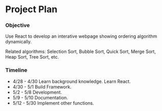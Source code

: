 # Project Plan

### Objective

Use React to develop an interative webpage showing ordering algorithm dynamically.

Related algorithms: Selection Sort, Bubble Sort, Quick Sort, Merge Sort, Heap Sort, Tree Sort, etc.

### Timeline

- 4/28 - 4/30 Learn background knowledge. Learn React.
- 4/30 - 5/1 Build Framework.
- 5/2 - 5/8 Development.
- 5/9 - 5/10 Documentation.
- 5/12 - 5/30 Implement other functions.
